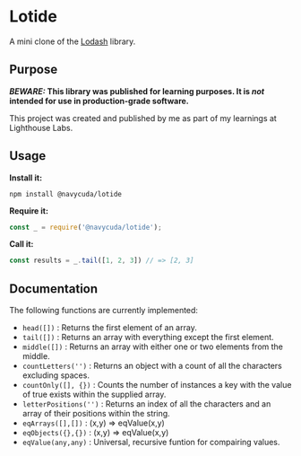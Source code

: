 # Lotide

A mini clone of the [Lodash](https://lodash.com) library.

## Purpose

**_BEWARE:_ This library was published for learning purposes. It is _not_ intended for use in production-grade software.**

This project was created and published by me as part of my learnings at Lighthouse Labs. 

## Usage

**Install it:**

```
npm install @navycuda/lotide
```

**Require it:**

```javascript
const _ = require('@navycuda/lotide');
```

**Call it:**

```javascript
const results = _.tail([1, 2, 3]) // => [2, 3]
```

## Documentation

The following functions are currently implemented:

* `head([])` : Returns the first element of an array.
* `tail([])` : Returns an array with everything except the first element.
* `middle([])` : Returns an array with either one or two elements from the middle.
* `countLetters('')` : Returns an object with a count of all the characters excluding spaces.
* `countOnly([], {})` : Counts the number of instances a key with the value of true exists within the supplied array.
* `letterPositions('')` : Returns an index of all the characters and an array of their positions within the string.
* `eqArrays([],[])` : (x,y) => eqValue(x,y)
* `eqObjects({},{})` : (x,y) => eqValue(x,y)
* `eqValue(any,any)` : Universal, recursive funtion for compairing values.